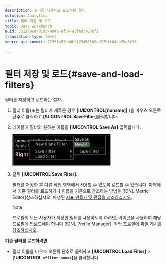 ```yaml
---
description: 필터를 저장하고 로드하는 절차.
solution: Analytics
title: 필터 저장 및 로드
topic: Data workbench
uuid: 5312b9c4-0193-4d45-af54-e8f6d2706bf2
translation-type: tm+mt
source-git-commit: 72761a57e4bb9f230581b2cd37bff04ba7be8e37

---
```



# 필터 저장 및 로드{#save-and-load-filters}

필터를 저장하고 로드하는 절차.

1. 필터 이름(또는 필터가 새로운 경우 **[!UICONTROL[noname]]** )을 마우스 오른쪽 단추로 클릭하고 **[!UICONTROL Save Filter]**&#x200B;클릭합니다.
1. 레이블에 필터의 원하는 이름을 **[!UICONTROL Save As]** 입력합니다.

   ![단계 정보](assets/vis_FilterEditor_SaveFilter.png)

1. 클릭 **[!UICONTROL Save Filter]**.

   필터를 저장한 후 다른 작업 영역에서 사용할 수 있도록 로드할 수 있습니다. 아래에서 기존 필터를 로드하거나 이름을 기준으로 참조하는 방법을 [!DNL Metric Editor]참조하십시오. 파생된 [지표 만들기 및 편집을 참조하십시오](../../../../home/c-get-started/c-admin-intrf/c-prof-mgr/c-drvd-mtrcs.md#concept-e41723b342a849309874b26232224a40).

   >[!NOTE]
   >
   >프로필의 모든 사용자가 저장한 필터를 사용하도록 하려면, 아이콘을 사용하여 해당 프로필에 업로드해야 합니다 [!DNL Profile Manager]. 작업 [프로필에 파일 게시를 참조하십시오](../../../../home/c-get-started/c-admin-intrf/c-prof-mgr/t-pub-files-wkg-prof.md#task-a0106e010c834d16bd60eef4721b6af9).

**기존 필터를 로드하려면**

* 필터 이름을 마우스 오른쪽 단추로 클릭하고 **[!UICONTROL Load Filter]** > **[!UICONTROL `<filter name>`]**&#x200B;을 클릭합니다.
